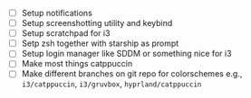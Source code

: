 - [ ] Setup notifications
- [ ] Setup screenshotting utility and keybind
- [ ] Setup scratchpad for i3
- [ ] Setp zsh together with starship as prompt
- [ ] Setup login manager like SDDM or something nice for i3
- [ ] Make most things catppuccin
- [ ] Make different branches on git repo for colorschemes e.g., `i3/catppuccin`, `i3/gruvbox`, `hyprland/catppuccin`
